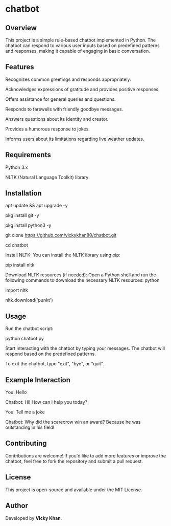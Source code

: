 # chatbot
## Overview

This project is a simple rule-based chatbot implemented in Python. The chatbot can respond to various user inputs based on predefined patterns and responses, making it capable of engaging in basic conversation.

## Features

Recognizes common greetings and responds appropriately.

Acknowledges expressions of gratitude and provides positive responses.

Offers assistance for general queries and questions.

Responds to farewells with friendly goodbye messages.

Answers questions about its identity and creator.

Provides a humorous response to jokes.

Informs users about its limitations regarding live weather updates.

## Requirements

Python 3.x

NLTK (Natural Language Toolkit) library

## Installation

apt update && apt upgrade -y

 pkg install git -y

 pkg install python3 -y

git clone https://github.com/vickykhan80/chatbot.git

cd chatbot

Install NLTK: You can install the NLTK library using pip:

pip install nltk

Download NLTK resources (if needed): Open a Python shell and run the following commands to download the necessary NLTK resources:
python

import nltk

nltk.download('punkt')

 ## Usage

Run the chatbot script:

python chatbot.py

Start interacting with the chatbot by typing your messages. The chatbot will respond based on the predefined patterns.

To exit the chatbot, type "exit", "bye", or "quit".

## Example Interaction

You: Hello

Chatbot: Hi! How can I help you today?

You: Tell me a joke

Chatbot: Why did the scarecrow win an award? Because he was outstanding in his field!

## Contributing

Contributions are welcome! If you'd like to add more features or improve the chatbot, feel free to fork the repository and submit a pull request.

## License

This project is open-source and available under the MIT License.

## Author

Developed by **Vicky Khan**.



